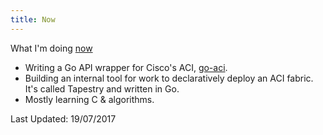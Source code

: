 ```yaml
---
title: Now
---
```


What I'm doing [now][ds]

- Writing a Go API wrapper for Cisco's ACI, [go-aci](https://github.com/robphoenix/go-aci).
- Building an internal tool for work to declaratively deploy an ACI fabric. It's called Tapestry and written in Go.
- Mostly learning C & algorithms.

Last Updated: 19/07/2017

[ds]: https://sivers.org/now
